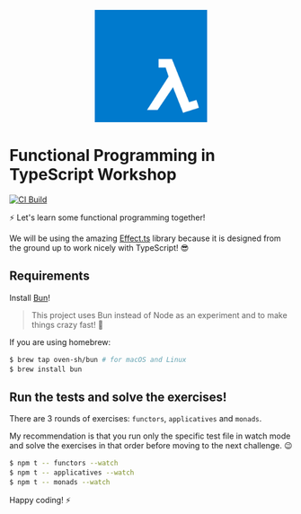 <p align="center">
    <img alt="lambda" src="./logo.png" width="200">
</p>

# Functional Programming in TypeScript Workshop

[![CI Build](https://github.com/kutyel/fp-typescript-workshop/actions/workflows/main.yml/badge.svg)](https://github.com/kutyel/fp-typescript-workshop/actions/workflows/main.yml)

⚡️ Let's learn some functional programming together!

We will be using the amazing [Effect.ts](https://effect.website/) library because it is designed from the ground up to work nicely with TypeScript! 😎

## Requirements

Install [Bun](https://bun.sh/docs/installation)!

> This project uses Bun instead of Node as an experiment and to make things crazy fast! 🚄

If you are using homebrew:

```sh
$ brew tap oven-sh/bun # for macOS and Linux
$ brew install bun
```

## Run the tests and solve the exercises!

There are 3 rounds of exercises: `functors`, `applicatives` and `monads`.

My recommendation is that you run only the specific test file in watch mode and solve the exercises in that order before moving to the next challenge. 😉

```sh
$ npm t -- functors --watch
$ npm t -- applicatives --watch
$ npm t -- monads --watch
```

Happy coding! ⚡️
